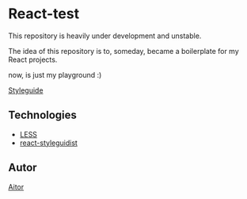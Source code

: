 # React-test

This repository is heavily under development and unstable.


The idea of this repository is to, someday, became a boilerplate for my React projects.

now, is just my playground :)


[Styleguide](https://torian12321.github.io/React-test/styleguide/)

Technologies
---------------

- [LESS](http://lesscss.org/)
- [react-styleguidist](https://github.com/styleguidist/react-styleguidist)


Autor
---------------
[Aitor](https://torian12321.github.io/my_web/dist/)